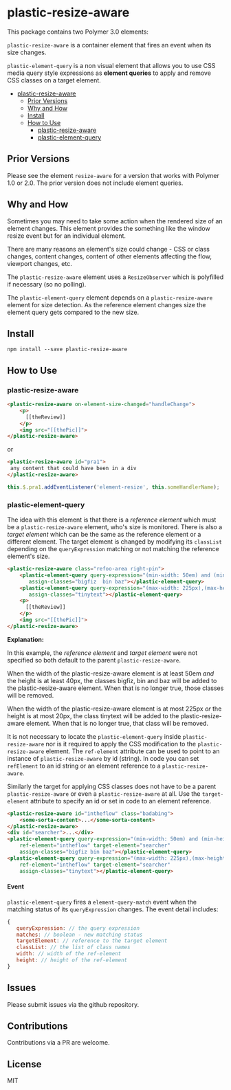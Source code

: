 # plastic-resize-aware

This package contains two Polymer 3.0 elements:

`plastic-resize-aware` is a container element that fires an event when its size changes.

`plastic-element-query` is a non visual element that allows you to use CSS media query style
expressions as **element queries** to apply and remove CSS classes on a target element.
<!-- TOC -->

- [plastic-resize-aware](#plastic-resize-aware)
    - [Prior Versions](#prior-versions)
    - [Why and How](#why-and-how)
    - [Install](#install)
    - [How to Use](#how-to-use)
        - [plastic-resize-aware](#plastic-resize-aware-1)
        - [plastic-element-query](#plastic-element-query)

<!-- /TOC -->
## Prior Versions

Please see the element `resize-aware` for a version that works with Polymer 1.0 or 2.0. The prior version does not
include element queries.

## Why and How

Sometimes you may need to take some action when the rendered size of an element changes. This element provides the 
something like the window resize event but for an individual element.

There are many reasons an element's size could change - CSS or class changes, content changes, content of other elements affecting
the flow, viewport changes, etc.

The `plastic-resize-aware` element uses a `ResizeObserver` which is polyfilled if necessary (so no polling).

The `plastic-element-query` element depends on a `plastic-resize-aware` element for size detection. As the reference element changes size the element query gets compared to the new size. 

## Install

`npm install --save plastic-resize-aware`

## How to Use

### plastic-resize-aware


```html
<plastic-resize-aware on-element-size-changed="handleChange">
    <p>
      [[theReview]]
    </p>
    <img src="[[thePic]]">
</plastic-resize-aware>
 ```
 or
 ```html
<plastic-resize-aware id="pra1">
  any content that could have been in a div
</plastic-resize-aware>
```
```javascript
this.$.pra1.addEventListener('element-resize', this.someHandlerName);
```

### plastic-element-query

The idea with this element is that there is a _reference element_ which must be a 
`plastic-resize-aware` element, who's size is monitored.  There is also a _target element_
which can be the same as the reference element or a different element.  The target element
is changed by modifying its `classList` depending on the `queryExpression` matching or
not matching the reference element's size.

```html
<plastic-resize-aware class="refoo-area right-pin">
    <plastic-element-query query-expression="(min-width: 50em) and (min-height: 40px)" 
       assign-classes="bigfiz  bin baz"></plastic-element-query>
    <plastic-element-query query-expression="(max-width: 225px),(max-height: 20px)" 
       assign-classes="tinytext"></plastic-element-query>
    <p>
      [[theReview]]
    </p>
    <img src="[[thePic]]">
</plastic-resize-aware>
 ```
 **Explanation:**

In this example, the _reference element_ and _target element_ were not specified so both
default to the parent `plastic-resize-aware`.

When the width of the plastic-resize-aware element is at least 50em _and_ the height is 
at least 40px, the classes bigfiz, bin and baz will be added to the  plastic-resize-aware element. When 
that is no longer true, those classes will be removed.

When the width of the plastic-resize-aware element is at most 225px _or_ the height is 
at most 20px, the class tinytext will be added to the  plastic-resize-aware element. When 
that is no longer true, that class will be removed.

It is not necessary to locate the `plastic-element-query` inside `plastic-resize-aware` nor is it
required to apply the CSS modification to the `plastic-resize-aware` element.  The `ref-element`
attribute can be used to point to an instance of `plastic-resize-aware` by id (string).  In code
you can set `refElement` to an id string or an element reference to a `plastic-resize-aware`.

Similarly the target for applying CSS classes does not have to be a parent `plastic-resize-aware` or even
a `plastic-resize-aware` at all.  Use the `target-element` attribute to specify an id or set in code to
an element reference.

```html
<plastic-resize-aware id="intheflow" class="badabing">
    <some-sorta-content>...</some-sorta-content>
</plastic-resize-aware>
<div id="searcher">...</div>
<plastic-element-query query-expression="(min-width: 50em) and (min-height: 40px)" 
    ref-element="intheflow" target-element="searcher"
    assign-classes="bigfiz bin baz"></plastic-element-query>
<plastic-element-query query-expression="(max-width: 225px),(max-height: 20px)" 
    ref-element="intheflow" target-element="searcher"
    assign-classes="tinytext"></plastic-element-query>
 ```

 #### Event

 `plastic-element-query` fires a `element-query-match` event when the matching status
 of its `queryExpression` changes.  The event detail includes:
 ```js
{
    queryExpression: // the query expression 
    matches: // boolean - new matching status
    targetElement: // reference to the target element
    classList: // the list of class names
    width: // width of the ref-element
    height: // height of the ref-element
}
```

## Issues

Please submit issues via the github repository.

## Contributions

Contributions via a PR are welcome. 

## License

MIT
